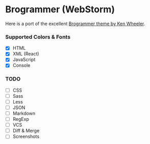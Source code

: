 # Brogrammer (WebStorm)

Here is a port of the excellent [Brogrammer theme by Ken Wheeler](https://github.com/kenwheeler/brogrammer-theme).
 
### Supported Colors & Fonts

- [x] HTML
- [x] XML (React)
- [x] JavaScript
- [x] Console

### TODO

- [ ] CSS
- [ ] Sass
- [ ] Less
- [ ] JSON
- [ ] Markdown
- [ ] RegExp
- [ ] VCS
- [ ] Diff & Merge
- [ ] Screenshots